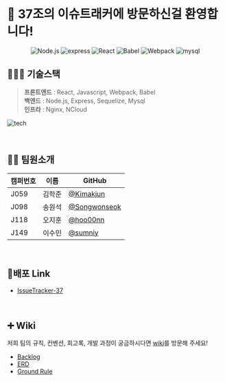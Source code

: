 # :raised_hands: 37조의 이슈트래커에 방문하신걸 환영합니다!
<div align="center">
  
![Node.js](https://img.shields.io/badge/Node.js-v12.18.2-green?logo=Node.js) 
![express](https://img.shields.io/badge/express-4.16.1-skyblue?logo=Node.js)
![React](https://img.shields.io/badge/react-17.0.1-blue?logo=react) 
![Babel](https://img.shields.io/badge/@babel/core-7.12.3-yellow?logo=babel) 
![Webpack](https://img.shields.io/badge/Webpack-5.2.0-blue?logo=Webpack) 
![mysql](https://img.shields.io/badge/mysql-8.0.21-skyblue?logo=mysql)

</div>

## 👨🏻‍💻 기술스택
> **프론트엔드** : React, Javascript, Webpack, Babel  
> **백엔드** : Node.js, Express, Sequelize, Mysql  
> **인프라** : Nginx, NCloud

![tech](https://user-images.githubusercontent.com/52775389/99902532-d2d00f00-2d01-11eb-8c88-3c75e6ba4c7a.png)

<br>

## 💁🏻 팀원소개
|캠퍼번호|이름|GitHub|
|------|---|---|
|J059|김학준|[@Kimakjun](https://github.com/Kimakjun)|
|J098|송원석|[@Songwonseok](https://github.com/Songwonseok)|
|J118|오지훈|[@hoo00nn](https://github.com/hoo00nn)|
|J149|이수민|[@sumniy](https://github.com/sumniy)|

<br>

## :rocket:배포 Link
- [IssueTracker-37](http://118.67.132.242/)

<br>

## :heavy_plus_sign: Wiki
저희 팀의 규칙, 컨벤션, 회고록, 개발 과정이 궁금하시다면 [wiki](https://github.com/boostcamp-2020/IssueTracker-37/wiki)를 방문해 주세요!

- [Backlog](https://docs.google.com/spreadsheets/d/1I4r4KTmzjdYUg7-R_qTWRfR1UDUo5JL6P-VQsew-LsA/edit#gid=0)
- [ERD](https://github.com/boostcamp-2020/IssueTracker-37/wiki/ERD)
- [Ground Rule](https://github.com/boostcamp-2020/IssueTracker-37/wiki/1.-Ground-Rule)

